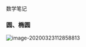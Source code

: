 数学笔记



###  圆、椭圆

![image-20200323112858813](C:\Users\weiyudang\AppData\Roaming\Typora\typora-user-images\image-20200323112858813.png)







